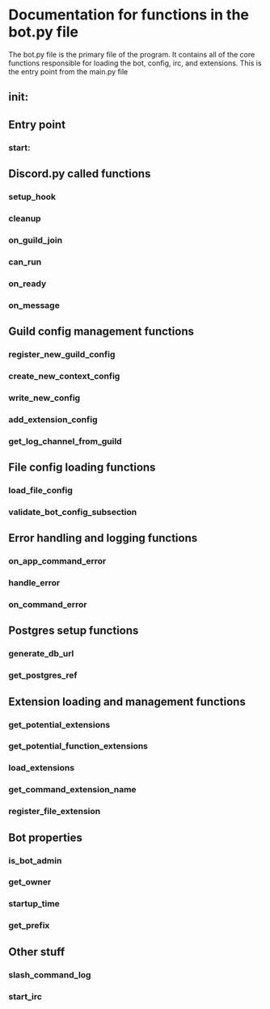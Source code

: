 # Documentation for functions in the bot.py file
The bot.py file is the primary file of the program. It contains all of the core functions responsible for loading the bot, config, irc, and extensions. This is the entry point from the main.py file

## __init__:

## Entry point

### start:

## Discord.py called functions

### setup_hook

### cleanup

### on_guild_join

### can_run

### on_ready

### on_message

## Guild config management functions

### register_new_guild_config

### create_new_context_config

### write_new_config

### add_extension_config

### get_log_channel_from_guild

## File config loading functions

### load_file_config

### validate_bot_config_subsection

## Error handling and logging functions

### on_app_command_error

### handle_error

### on_command_error

## Postgres setup functions

### generate_db_url

### get_postgres_ref

## Extension loading and management functions

### get_potential_extensions

### get_potential_function_extensions

### load_extensions

### get_command_extension_name

### register_file_extension

## Bot properties

### is_bot_admin

### get_owner

### startup_time

### get_prefix

## Other stuff

### slash_command_log

### start_irc
